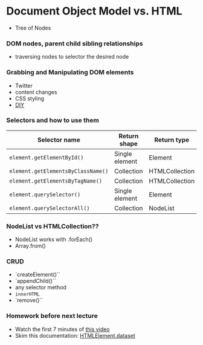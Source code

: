 # Document Object Model vs. HTML
- Tree of Nodes

### DOM nodes, parent child sibling relationships
- traversing nodes to selector the desired node

### Grabbing and Manipulating DOM elements
- Twitter
- content changes
- CSS styling
- [DIY](https://en.wikipedia.org/wiki/Document_Object_Model)

### Selectors and how to use them

| Selector name                   | Return shape   | Return type    | Reference             | forEach? |
| ------------------------------- | -------------- | -------------- | --------------------- | -------- |
| `element.getElementById()`        | Single element | Element        | https://goo.gl/8cHGoy | N/A      |
| `element.getElementsByClassName()` | Collection     | HTMLCollection | https://goo.gl/qcAhcp | No       |
| `element.getElementsByTagName()`   | Collection     | HTMLCollection | https://goo.gl/QHozSh | No       |
| `element.querySelector()`          | Single element | Element        | https://goo.gl/6Pqbcc | N/A      |
| `element.querySelectorAll()`       | Collection     | NodeList       | https://goo.gl/vTfXza | Yes      |

### NodeList vs HTMLCollection??
- NodeList works with .forEach()
- Array.from()

### CRUD
- `createElement()``
- `appendChild()``
- any selector method
- `innerHTML`
- `remove()``

### Homework before next lecture
- Watch the first 7 minutes of [this video](https://www.youtube.com/watch?v=8aGhZQkoFbQ)
- Skim this documentation: [HTMLElement.dataset](https://developer.mozilla.org/en-US/docs/Web/API/HTMLElement/dataset)
